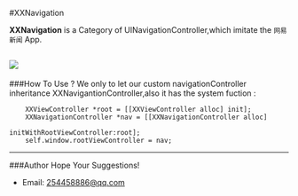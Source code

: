 #XXNavigation

**XXNavigation** is a Category of UINavigationController,which imitate the `网易新闻`  App.

![](./XXNavigation.gif)
----
###How To Use ?
We only to let our custom navigationController inheritance XXNavigantionController,also it has the system fuction :

```
	XXViewController *root = [[XXViewController alloc] init];
    XXNavigationController *nav = [[XXNavigationController alloc]     
    										initWithRootViewController:root];
    self.window.rootViewController = nav;
```

------

###Author
	Hope Your Suggestions!

- Email: <254458886@qq.com>

